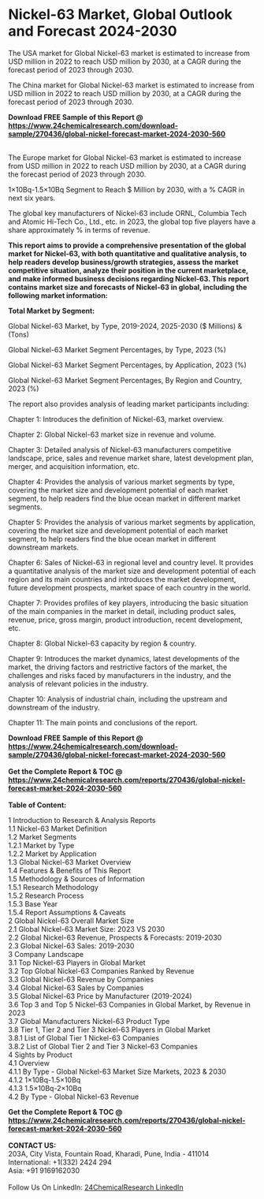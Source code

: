 <h1>Nickel-63 Market, Global Outlook and Forecast 2024-2030</h1><p>The USA market for Global Nickel-63 market is estimated to increase from USD million in 2022 to reach USD million by 2030, at a CAGR during the forecast period of 2023 through 2030.</p><p>
</p><p>The China market for Global Nickel-63 market is estimated to increase from USD million in 2022 to reach USD million by 2030, at a CAGR during the forecast period of 2023 through 2030.</p><div><b>Download FREE Sample of this Report @ 
            <a href="https://www.24chemicalresearch.com/download-sample/270436/global-nickel-forecast-market-2024-2030-560">
            https://www.24chemicalresearch.com/download-sample/270436/global-nickel-forecast-market-2024-2030-560</a></b></div><br><p>
</p><p>The Europe market for Global Nickel-63 market is estimated to increase from USD million in 2022 to reach USD million by 2030, at a CAGR during the forecast period of 2023 through 2030.</p><p>
1×10Bq-1.5×10Bq Segment to Reach $ Million by 2030, with a % CAGR in next six years.</p><p>
The global key manufacturers of Nickel-63 include ORNL, Columbia Tech and Atomic Hi-Tech Co., Ltd., etc. in 2023, the global top five players have a share approximately % in terms of revenue.</p><p>
<strong>This report aims to provide a comprehensive presentation of the global market for Nickel-63, with both quantitative and qualitative analysis, to help readers develop business/growth strategies, assess the market competitive situation, analyze their position in the current marketplace, and make informed business decisions regarding Nickel-63. This report contains market size and forecasts of Nickel-63 in global, including the following market information:</strong></p><p>
</p><p>
<strong>Total Market by Segment:</strong></p><p>
Global Nickel-63 Market, by Type, 2019-2024, 2025-2030 ($ Millions) &amp; (Tons)</p><p>
Global Nickel-63 Market Segment Percentages, by Type, 2023 (%)</p><p>
</p><p>
Global Nickel-63 Market Segment Percentages, by Application, 2023 (%)</p><p>
</p><p>
Global Nickel-63 Market Segment Percentages, By Region and Country, 2023 (%)</p><p>
</p><p>
The report also provides analysis of leading market participants including:</p><p>
</p><p>
</p><p>
Chapter 1: Introduces the definition of Nickel-63, market overview.</p><p>
Chapter 2: Global Nickel-63 market size in revenue and volume.</p><p>
Chapter 3: Detailed analysis of Nickel-63 manufacturers competitive landscape, price, sales and revenue market share, latest development plan, merger, and acquisition information, etc.</p><p>
Chapter 4: Provides the analysis of various market segments by type, covering the market size and development potential of each market segment, to help readers find the blue ocean market in different market segments.</p><p>
Chapter 5: Provides the analysis of various market segments by application, covering the market size and development potential of each market segment, to help readers find the blue ocean market in different downstream markets.</p><p>
Chapter 6: Sales of Nickel-63 in regional level and country level. It provides a quantitative analysis of the market size and development potential of each region and its main countries and introduces the market development, future development prospects, market space of each country in the world.</p><p>
Chapter 7: Provides profiles of key players, introducing the basic situation of the main companies in the market in detail, including product sales, revenue, price, gross margin, product introduction, recent development, etc.</p><p>
Chapter 8: Global Nickel-63 capacity by region &amp; country.</p><p>
Chapter 9: Introduces the market dynamics, latest developments of the market, the driving factors and restrictive factors of the market, the challenges and risks faced by manufacturers in the industry, and the analysis of relevant policies in the industry.</p><p>
Chapter 10: Analysis of industrial chain, including the upstream and downstream of the industry.</p><p>
Chapter 11: The main points and conclusions of the report.</p><div><b>Download FREE Sample of this Report @ 
            <a href="https://www.24chemicalresearch.com/download-sample/270436/global-nickel-forecast-market-2024-2030-560">
            https://www.24chemicalresearch.com/download-sample/270436/global-nickel-forecast-market-2024-2030-560</a></b></div><br><div><b>Get the Complete Report & TOC @ 
            <a href="https://www.24chemicalresearch.com/reports/270436/global-nickel-forecast-market-2024-2030-560">
            https://www.24chemicalresearch.com/reports/270436/global-nickel-forecast-market-2024-2030-560</a></b></div><br>
            <b>Table of Content:</b><p>1 Introduction to Research & Analysis Reports<br />
    1.1 Nickel-63 Market Definition<br />
    1.2 Market Segments<br />
        1.2.1 Market by Type<br />
        1.2.2 Market by Application<br />
    1.3 Global Nickel-63 Market Overview<br />
    1.4 Features & Benefits of This Report<br />
    1.5 Methodology & Sources of Information<br />
        1.5.1 Research Methodology<br />
        1.5.2 Research Process<br />
        1.5.3 Base Year<br />
        1.5.4 Report Assumptions & Caveats<br />
2 Global Nickel-63 Overall Market Size<br />
    2.1 Global Nickel-63 Market Size: 2023 VS 2030<br />
    2.2 Global Nickel-63 Revenue, Prospects & Forecasts: 2019-2030<br />
    2.3 Global Nickel-63 Sales: 2019-2030<br />
3 Company Landscape<br />
    3.1 Top Nickel-63 Players in Global Market<br />
    3.2 Top Global Nickel-63 Companies Ranked by Revenue<br />
    3.3 Global Nickel-63 Revenue by Companies<br />
    3.4 Global Nickel-63 Sales by Companies<br />
    3.5 Global Nickel-63 Price by Manufacturer (2019-2024)<br />
    3.6 Top 3 and Top 5 Nickel-63 Companies in Global Market, by Revenue in 2023<br />
    3.7 Global Manufacturers Nickel-63 Product Type<br />
    3.8 Tier 1, Tier 2 and Tier 3 Nickel-63 Players in Global Market<br />
        3.8.1 List of Global Tier 1 Nickel-63 Companies<br />
        3.8.2 List of Global Tier 2 and Tier 3 Nickel-63 Companies<br />
4 Sights by Product<br />
    4.1 Overview<br />
        4.1.1 By Type - Global Nickel-63 Market Size Markets, 2023 & 2030<br />
        4.1.2 1&times;10Bq-1.5&times;10Bq<br />
        4.1.3 1.5&times;10Bq-2&times;10Bq<br />
    4.2 By Type - Global Nickel-63 Revenue </p><div><b>Get the Complete Report & TOC @ 
            <a href="https://www.24chemicalresearch.com/reports/270436/global-nickel-forecast-market-2024-2030-560">
            https://www.24chemicalresearch.com/reports/270436/global-nickel-forecast-market-2024-2030-560</a></b></div><br><b>CONTACT US:</b><br>
            203A, City Vista, Fountain Road, Kharadi, Pune, India - 411014<br>
            International: +1(332) 2424 294<br>
            Asia: +91 9169162030 <br><br>
            Follow Us On LinkedIn: <a href="https://www.linkedin.com/company/24chemicalresearch/">24ChemicalResearch LinkedIn</a>